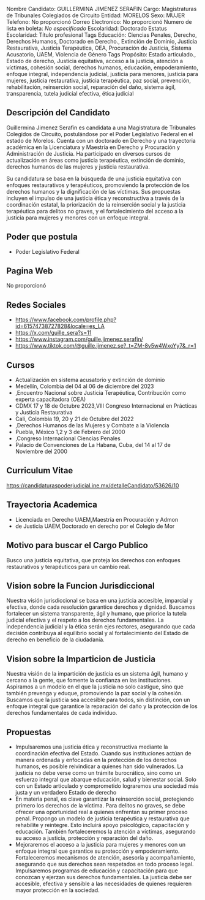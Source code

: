 Nombre Candidato: GUILLERMINA JIMENEZ SERAFIN
Cargo: Magistraturas de Tribunales Colegiados de Circuito
Entidad: MORELOS
Sexo: MUJER
Telefono: No proporcionó
Correo Electronico: No proporcionó
Numero de lista en boleta: *No especificado*
Escolaridad: Doctorado
Estatus Escolaridad: Título profesional
Tags Educación: Ciencias Penales, Derecho, Derechos Humanos, Doctorado en Derecho., Extinción de Dominio, Justicia Restaurativa, Justicia Terapéutica, OEA, Procuración de Justicia, Sistema Acusatorio, UAEM, Violencia de Género
Tags Propósito: Estado articulado., Estado de derecho, Justicia equitativa, acceso a la justicia, atención a víctimas, cohesión social, derechos humanos, educación, empoderamiento, enfoque integral, independencia judicial, justicia para menores, justicia para mujeres, justicia restaurativa, justicia terapéutica, paz social, prevención, rehabilitación, reinserción social, reparación del daño, sistema ágil, transparencia, tutela judicial efectiva, ética judicial


## Descripción del Candidato 

Guillermina Jimenez Serafin es candidata a una Magistratura de Tribunales Colegidos de Circuito, postulándose por el Poder Legislativo Federal en el estado de Morelos. Cuenta con un doctorado en Derecho y una trayectoria académica en la Licenciatura y Maestría en Derecho y Procuración y Administración de Justicia. Ha participado en diversos cursos de actualización en áreas como justicia terapéutica, extinción de dominio, derechos humanos de las mujeres y justicia restaurativa.

Su candidatura se basa en la búsqueda de una justicia equitativa con enfoques restaurativos y terapéuticos, promoviendo la protección de los derechos humanos y la dignificación de las víctimas. Sus propuestas incluyen el impulso de una justicia ética y reconstructiva a través de la coordinación estatal, la priorización de la reinserción social y la justicia terapéutica para delitos no graves, y el fortalecimiento del acceso a la justicia para mujeres y menores con un enfoque integral.


## Poder que postula

- Poder Legislativo Federal


## Pagina Web

No proporcionó


## Redes Sociales

- https://www.facebook.com/profile.php?id=61574738727828&locale=es_LA
- https://x.com/guille_sera?s=11
- https://www.instagram.com/guille.jimenez.serafin/
- https://www.tiktok.com/@guille.jimenez.se?_t=ZM-8v5w4WxoYy7&_r=1


## Cursos

- Actualización en sistema acusatorio y extinción de dominio
- Medellín, Colombia del 04 al 06 de diciembre del 2023
- ,Encuentro Nacional sobre Justicia Terapéutica, Contribución como experta capacitadora (OEA)
- CDMX 17 y 18 de Octubre 2023,VIII Congreso Internacional en Prácticas y Justicia Restaurativa
- Cali, Colombia 19, 20 y 21 de Octubre del 2022
- ,Derechos Humanos de las Mujeres y Combate a la Violencia
- Puebla, México 1,2 y 3 de Febrero del 2000
- ,Congreso Internacional Ciencias Penales
- Palacio de Convenciones de La Habana, Cuba, del 14 al 17 de Noviembre del 2000


## Curriculum Vitae

https://candidaturaspoderjudicial.ine.mx/detalleCandidato/53626/10


## Trayectoria Academica

- Licenciada en Derecho UAEM,Maestría en Procuración y Admon
- de Justicia UAEM,Doctorado en derecho por el Colegio de Mor


## Motivo para buscar el Cargo Publico

Busco una justicia equitativa, que proteja los derechos con enfoques restaurativos y terapéuticos para un cambio real.


## Vision sobre la Funcion Jurisdiccional

Nuestra visión jurisdiccional se basa en una justicia accesible, imparcial y efectiva, donde cada resolución garantice derechos y dignidad. Buscamos fortalecer un sistema transparente, ágil y humano, que priorice la tutela judicial efectiva y el respeto a los derechos fundamentales. La independencia judicial y la ética serán ejes rectores, asegurando que cada decisión contribuya al equilibrio social y al fortalecimiento del Estado de derecho en beneficio de la ciudadanía.


## Vision sobre la Imparticion de Justicia

Nuestra visión de la impartición de justicia es un sistema ágil, humano y cercano a la gente, que fomente la confianza en las instituciones. Aspiramos a un modelo en el que la justicia no solo castigue, sino que también prevenga y eduque, promoviendo la paz social y la cohesión. Buscamos que la justicia sea accesible para todos, sin distinción, con un enfoque integral que garantice la reparación del daño y la protección de los derechos fundamentales de cada individuo.


## Propuestas

- Impulsaremos una justicia ética y reconstructiva mediante la coordinación efectiva del Estado. Cuando sus instituciones actúan de manera ordenada y enfocadas en la protección de los derechos humanos, es posible reivindicar a quienes han sido vulnerados. La justicia no debe verse como un trámite burocrático, sino como un esfuerzo integral que abarque educación, salud y bienestar social. Solo con un Estado articulado y comprometido lograremos una sociedad más justa y un verdadero Estado de derecho
- En materia penal, es clave garantizar la reinserción social, protegiendo primero los derechos de la víctima. Para delitos no graves, se debe ofrecer una oportunidad real a quienes enfrentan su primer proceso penal. Propongo un modelo de justicia terapéutica y restaurativa que rehabilite y reintegre. Esto incluirá apoyo psicológico, capacitación y educación. También fortaleceremos la atención a víctimas, asegurando su acceso a justicia, protección y reparación del daño.
- Mejoraremos el acceso a la justicia para mujeres y menores con un enfoque integral que garantice su protección y empoderamiento. Fortaleceremos mecanismos de atención, asesoría y acompañamiento, asegurando que sus derechos sean respetados en todo proceso legal. Impulsaremos programas de educación y capacitación para que conozcan y ejerzan sus derechos fundamentales. La justicia debe ser accesible, efectiva y sensible a las necesidades de quienes requieren mayor protección en la sociedad.

